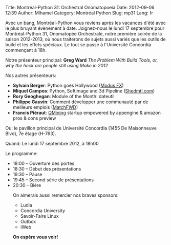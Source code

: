 Title: Montréal-Python 31: Orchestral Onomatopoeia 
Date: 2012-09-06 12:39
Author: Mlhamel
Category: Montréal Python
Slug: mp31
Lang: fr

Avec un bang, Montréal-Python vous reviens après les vacances d'été avec
le plus bruyant évènement à date. Joignez-nous le lundi 17 septembre
pour Montréal-Python 31, Onomatopée Orchestrale, notre première soirée
de la saison 2012-2013, où nous traiterons de sujets aussi variés que
les outils de build et les effets spéciaux. Le tout se passe à
l'Université Concordia commençant à 18h.

</p>

Notre présenteur principal: **Greg Ward** *The Problem With Build Tools,
or, why the heck are people still using Make in 2012*

</p>

Nos autres présenteurs:

-   **Sylvain Berger**: Python goes Hollywood ([Modus FX][])
-   **Miquel Campos**: Python, Softimage and 3d Pipeline
    ([Shedmtl.com][])
-   **Rory Geoghegan**: Module of the Month: dateutil
-   **Philippe Gauvin**: Comment développer une communauté par de
    meilleurs emplois ([MatchFWD][])
-   **Francis Piéraut**: [QMining][] startup empowered by appengine &
    amazon pros & cons preview

</p>
</p>

Où: le pavillon principal de Université Concordia (1455 De Maisonneuve
Blvd), 7e étage (H-763).

</p>

Quand: Le lundi 17 septembre 2012, à 18h00

</p>

Le programme:

<ul>
<li>
18:00 – Ouverture des portes

</li>
<li>
18:30 – Début des présentations

</li>
<li>
19:30 – Pause

</li>
<li>
19:45 – Second série de présentations

</li>
<li>
20:30 – Bière

</li>
</p>
</p>

On aimerais aussi remercier nos braves sponsors:

-   Ludia
-   Concordia University
-   Savoir-Faire Linux
-   Outbox
-   iWeb

</p>
</p>

**On espère vous voir!**

<!--:-->

</p>

  [Modus FX]: http://modusfx.com/
  [Shedmtl.com]: http://shedmtl.com
  [MatchFWD]: http://matchfwd.com/
  [QMining]: http://qmining.com/
